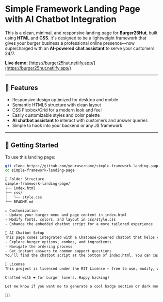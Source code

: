 # Simple Framework Landing Page with AI Chatbot Integration

This is a clean, minimal, and responsive landing page for **Burger25Hut**, built using **HTML** and **CSS**. It's designed to be a lightweight framework that gives your burger business a professional online presence—now supercharged with an **AI-powered chat assistant** to serve your customers 24/7.

**Live demo:** [https://burger25hut.netlify.app/](https://burger25hut.netlify.app/)

---

## 🍔 Features

- Responsive design optimized for desktop and mobile
- Semantic HTML5 structure with clean layout
- CSS Flexbox/Grid for a modern look and feel
- Easily customizable styles and color palette
- **AI chatbot assistant** to interact with customers and answer queries
- Simple to hook into your backend or any JS framework

---

## 🚀 Getting Started

To use this landing page:

```bash
git clone https://github.com/yourusername/simple-framework-landing-page.git
cd simple-framework-landing-page

📁 Folder Structure
simple-framework-landing-page/
├── index.html
├── css/
│   └── style.css
└── README.md

✏️ Customization
- Update your burger menu and page content in index.html
- Modify fonts, colors, and layout in css/style.css
- Enhance the embedded chatbot script for a more tailored experience

🤖 AI Chatbot Setup
This page comes integrated with a Chatbase-powered chatbot that helps customers:
- Explore burger options, combos, and ingredients
- Navigate the ordering process
- Get instant answers to common support questions
You’ll find the chatbot script at the bottom of index.html. You can customize behavior and appearance through the Chatbase dashboard.

📝 License
This project is licensed under the MIT License – free to use, modify, and distribute.

Crafted with ❤️ for burger lovers. Happy hacking!

Let me know if you want me to generate a cool badge section or dark mode preview too!







